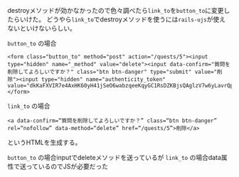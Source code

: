 destroyメソッドが効かなかったので色々調べたら`link_to`を`button_to`に変更したらいけた。
どうやら`link_to`でdestroyメソッドを使うには`rails-ujs`が使えないといけないらしい。

`button_to` の場合

```
<form class="button_to" method="post" action="/quests/5"><input type="hidden" name="_method" value="delete"><input data-confirm="質問を削除してよろしいですか？" class="btn btn-danger" type="submit" value="削除"><input type="hidden" name="authenticity_token" value="dkKaFXVIR7e4AxHK60yH41jSeO6wabzqeeKqyGC1RsDZKBjsQAglzV7w6yLavrQptwKCWJl2bBZ3FDonOvQHPw=="></form>
```

`link_to` の場合

```
<a data-confirm=“質問を削除してよろしいですか？” class=“btn btn-danger” rel=“nofollow” data-method=“delete” href=“/quests/5”>削除</a>
```

というHTMLを生成する。

`button_to` の場合inputでdeleteメソッドを送っているが
`link_to` の場合data属性で送っているのでJSが必要だった

